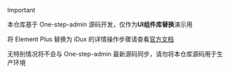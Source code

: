 > [!IMPORTANT]
>
> 本仓库基于 One-step-admin 源码开发，仅作为**UI组件库替换**演示用
>
> 将 Element Plus 替换为 iDux 的详情操作步骤请查看[官方文档](https://one-step-admin.gitee.io/guide/replace-to-idux.html)
>
> 无特别情况将不会与 One-step-admin 最新源码同步，请勿将本仓库源码用于生产环境
